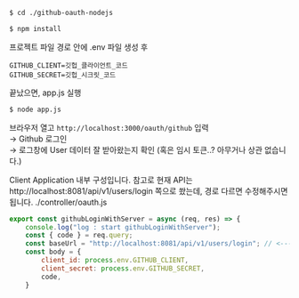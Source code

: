 ```bash
$ cd ./github-oauth-nodejs

$ npm install
```

프로젝트 파일 경로 안에 .env 파일 생성 후
```
GITHUB_CLIENT=깃헙_클라이언트_코드
GITHUB_SECRET=깃헙_시크릿_코드
```

끝났으면, app.js 실행

```bash
$ node app.js
```

브라우저 열고 `http://localhost:3000/oauth/github` 입력  
→ Github 로그인  
→ 로그창에 User 데이터 잘 받아왔는지 확인 (혹은 임시 토큰..? 아무거나 상관 없습니다.)


Client Application 내부 구성입니다.
참고로 현재 API는 http://localhost:8081/api/v1/users/login 쪽으로 쐈는데, 경로 다르면 수정해주시면 됩니다.
./controller/oauth.js

```javascript
export const githubLoginWithServer = async (req, res) => {
    console.log("log : start githubLoginWithServer");
    const { code } = req.query;
    const baseUrl = "http://localhost:8081/api/v1/users/login"; // <--- 이부분
    const body = {
        client_id: process.env.GITHUB_CLIENT,
        client_secret: process.env.GITHUB_SECRET,
        code,
    }
```
